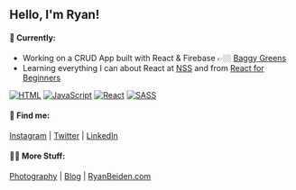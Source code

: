## Hello, I'm Ryan!

#### 🔭 Currently:

- Working on a CRUD App built with React & Firebase 👉🏼 [Baggy Greens](https://github.com/RyanBeiden/sports-roster)
- Learning everything I can about React at [NSS](http://nashvillesoftwareschool.com/) and from [React for Beginners](https://reactforbeginners.com/)

[![HTML](https://img.shields.io/badge/-HTML-f06529?style=for-the-badge)](#) [![JavaScript](https://img.shields.io/badge/-JavaScript-f0db4f?style=for-the-badge)](#) [![React](https://img.shields.io/badge/-React-63dbfb?style=for-the-badge)](#) [![SASS](https://img.shields.io/badge/-SASS-cc6699?style=for-the-badge)](#)

#### 🚀 Find me:

[Instagram](https://www.instagram.com/ryanbeiden/) | [Twitter](https://twitter.com/RyanBeiden) | [LinkedIn](https://www.linkedin.com/in/ryan-beiden/)

#### 🤙🏼 More Stuff:

[Photography](https://ryan-beiden.squarespace.com/) | [Blog](https://ryan-beiden.squarespace.com/experiences) | [RyanBeiden.com](https://ryanbeiden.com)
